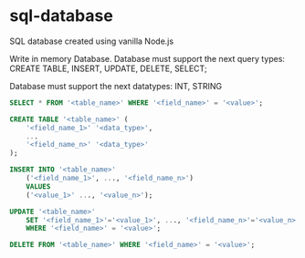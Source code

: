 # sql-database
SQL database created using vanilla Node.js

Write in memory Database.
Database must support the next query types: CREATE TABLE, INSERT, UPDATE, DELETE, SELECT;

Database must support the next datatypes: INT, STRING

```sql
SELECT * FROM '<table_name>' WHERE '<field_name>' = '<value>';
```

```sql
CREATE TABLE '<table_name>' (
    '<field_name_1>' '<data_type>',
    ...
    '<field_name_n>' '<data_type>'
);
```

```sql
INSERT INTO '<table_name>' 
    ('<field_name_1>', ..., '<field_name_n>') 
    VALUES 
    ('<value_1>' ..., '<value_n>');
```

```sql
UPDATE '<table_name>'
    SET '<field_name_1>'='<value_1>', ..., '<field_name_n>'='<value_n>'
    WHERE '<field_name>' = '<value>';
```

```sql
DELETE FROM '<table_name>' WHERE '<field_name>' = '<value>';
```